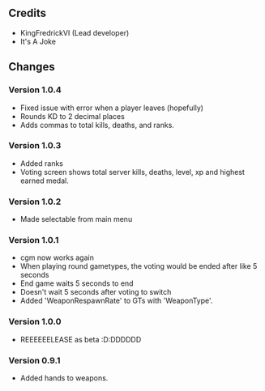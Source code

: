 
## Credits ##

* KingFredrickVI (Lead developer)
* It's A Joke

## Changes ##

### Version 1.0.4 ###

* Fixed issue with error when a player leaves (hopefully)
* Rounds KD to 2 decimal places
* Adds commas to total kills, deaths, and ranks.

### Version 1.0.3 ###

* Added ranks
* Voting screen shows total server kills, deaths, level, xp and highest earned medal.

### Version 1.0.2 ###

* Made selectable from main menu

### Version 1.0.1 ###

* cgm now works again
* When playing round gametypes, the voting would be ended after like 5 seconds
* End game waits 5 seconds to end
* Doesn't wait 5 seconds after voting to switch
* Added 'WeaponRespawnRate' to GTs with 'WeaponType'.

### Version 1.0.0 ###

* REEEEEELEASE as beta :D:DDDDDD

### Version 0.9.1 ###

* Added hands to weapons.
